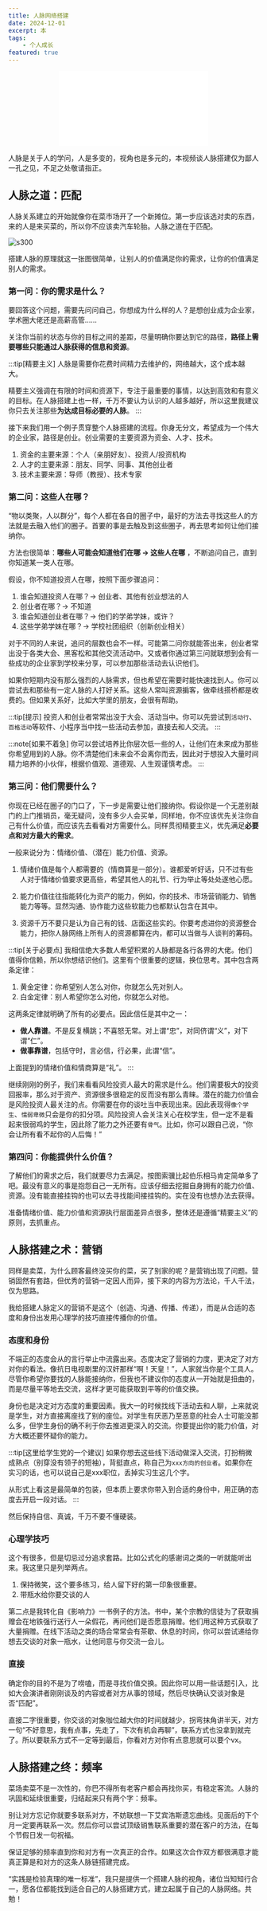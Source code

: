 ```yaml
---
title: 人脉网络搭建
date: 2024-12-01
excerpt: 本
tags: 
    - 个人成长
featured: true
---
```


<center class="aspect-ratio" >
<iframe src="//player.bilibili.com/player.html?isOutside=true&aid=113578581432240&bvid=BV1BG6FYKEx8&cid=27129413657&p=1" scrolling="no" border="0" frameborder="no" framespacing="0" allowfullscreen="true"></iframe>
</center>

人脉是关于人的学问，人是多变的，视角也是多元的，本视频谈人脉搭建仅为鄙人一孔之见，不足之处敬请指正。

## 人脉之道：匹配

人脉关系建立的开始就像你在菜市场开了一个新摊位。第一步应该选对卖的东西，来的人是来买菜的，所以你不应该卖汽车轮胎。人脉之道在于匹配。

![s300](../../../assets/images/blog5-1.png)

搭建人脉的原理就这一张图很简单，让别人的价值满足你的需求，让你的价值满足别人的需求。

### 第一问：你的需求是什么？

要回答这个问题，需要先问问自己，你想成为什么样的人？是想创业成为企业家，学术圈大佬还是高薪高管……

关注你当前的状态与你的目标之间的差距，尽量明确你要达到它的路径，**路径上需要哪些只能通过人脉获得的信息和资源**。

:::tip[精要主义]
人脉是需要你花费时间精力去维护的，网络越大，这个成本越大。

精要主义强调在有限的时间和资源下，专注于最重要的事情，以达到高效和有意义的目标。在人脉搭建上也一样，千万不要认为认识的人越多越好，所以这里我建议你只去关注那些**为达成目标必要的人脉**。
:::

接下来我们用一个例子贯穿整个人脉搭建的流程。你身无分文，希望成为一个伟大的企业家，路径是创业。创业需要的主要资源为资金、人才、技术。

1. 资金的主要来源：个人（亲朋好友）、投资人/投资机构
2. 人才的主要来源：朋友、同学、同事、其他创业者
3. 技术主要来源：导师（教授）、技术专家

### 第二问：这些人在哪？

“物以类聚，人以群分”，每个人都在各自的圈子中，最好的方法去寻找这些人的方法就是去融入他们的圈子。首要的事是去触及到这些圈子，再去思考如何让他们接纳你。

方法也很简单：**哪些人可能会知道他们在哪 -> 这些人在哪** ，不断追问自己，直到你知道某一类人在哪。

假设，你不知道投资人在哪，按照下面步骤追问：
1. 谁会知道投资人在哪？-> 创业者、其他有创业想法的人
2. 创业者在哪？-> 不知道
3. 谁会知道创业者在哪？-> 他们的学弟学妹，或许？
4. 这些学弟学妹在哪？-> 学校社团组织（创新创业相关）

对于不同的人来说，追问的层数也会不一样。可能第二问你就能答出来，创业者常出没于各类大会、黑客松和其他交流活动中。又或者你通过第三问就联想到会有一些成功的企业家到学校来分享，可以参加那些活动去认识他们。

如果你短期内没有那么强烈的人脉需求，但也希望在需要时能快速找到人。你可以尝试去和那些有一定人脉的人打好关系。这些人常叫资源掮客，做牵线搭桥都是收费的。但如果关系好，比如大学里的朋友，会很有帮助。

:::tip[提示]
投资人和创业者常常出没于大会、活动当中。你可以先尝试到`活动行`、`百格活动`等软件、小程序当中找一些活动去参加，直接去和人交流。
:::

:::note[如果不着急]
你可以尝试培养比你层次低一些的人，让他们在未来成为那些你希望用到的人脉。你不清楚他们未来会不会离你而去，因此对于想投入大量时间精力培养的小伙伴，根据价值观、道德观、人生观谨慎考虑。
:::

### 第三问：他们需要什么？

你现在已经在圈子的门口了，下一步是需要让他们接纳你。假设你是一个无差别敲门的上门推销员，毫无疑问，没有多少人会买单，同样地，你不应该优先关注你自己有什么价值，而应该先去看看对方需要什么。同样贯彻精要主义，优先满足**必要点和对方最大的需求**。

一般来说分为：情绪价值、（潜在）能力价值、资源。

1. 情绪价值是每个人都需要的（情商算是一部分）。谁都爱听好话，只不过有些人对于情绪价值要求更高些，希望其他人的礼节、行为举止等处处遂他心愿。

2. 能力价值往往指能转化为资产的能力，例如，你的技术、市场营销能力、销售能力等等。显然沟通、协作能力这些软能力也都默认包含在其中。

3. 资源千万不要只是认为自己有的钱、店面这些实的。你要考虑进你的资源整合能力，把你人脉网络上所有人的资源都算在内，都可以当做与人谈判的筹码。

:::tip[关于必要点]
我相信绝大多数人希望积累的人脉都是各行各界的大佬。他们值得你信赖，所以你想结识他们。这里有个很重要的逻辑，换位思考。其中包含两条定律：
1. 黄金定律：你希望别人怎么对你，你就怎么先对别人。
2. 白金定律：别人希望你怎么对他，你就怎么对他。

这两条定律就明确了所有的必要点。因此信任是其中之一：
- **做人靠谱**。不是反复横跳；不喜怒无常。对上谓“忠”，对同侪谓“义”，对下谓“仁”。
- **做事靠谱**，包括守时，言必信，行必果，此谓“信”。

上面提到的情绪价值和情商算是“礼”。
:::

继续刚刚的例子，我们来看看风险投资人最大的需求是什么。他们需要极大的投资回报率，那么对于资产、资源很多很稳定的反而没有那么青睐。潜在的能力价值会是风险投资人最关注的点。你需要在你的谈吐当中表现出来。因此表现得`像个学生`、`懦弱卑微`只会是你的扣分项。风险投资人会关注关心在校学生，但一定不是看起来很弱鸡的学生，因此除了能力之外还要有`骨气`。比如，你可以跟自己说，“你会让所有看不起你的人后悔！”

### 第四问：你能提供什么价值？

了解他们的需求之后，我们就要尽力去满足。按图索骥比起伯乐相马肯定简单多了吧。最没有意义的事是抱怨自己一无所有。应该仔细去挖掘自身拥有的能力价值、资源。没有能直接挂钩的也可以去寻找能间接挂钩的。实在没有也想办法去获得。

准备情绪价值、能力价值和资源执行层面差异点很多，整体还是遵循“精要主义”的原则，去抓重点。

## 人脉搭建之术：营销

同样是卖菜，为什么顾客最终没买你的菜，买了别家的呢？是营销出现了问题。营销固然有套路，但优秀的营销一定因人而异，接下来的内容为方法论，千人千法，仅为思路。

我给搭建人脉定义的营销不是这个（创造、沟通、传播、传递），而是从合适的态度和身份出发用心理学的技巧直接传播你的价值。

### 态度和身份

不端正的态度会从的言行举止中流露出来。态度决定了营销的力度，更决定了对方对你的看法。像抗日电视剧里的汉奸那样“啊！天皇！”，人家就当你是个工具人。尽管你希望你要找的人脉能接纳你，但我也不建议你的态度从一开始就是扭曲的，而是尽量平等地去交流，这样才更可能获取到平等的价值交换。

身份也是决定对方态度的重要因素。我大一的时候找线下活动去和人聊，上来就说是学生，对方直接离座找了别的座位。对学生有厌恶乃至恶意的社会人士可能没那么多，但学生身份的确不利于你去推进更深入的交流。你要提出你的能力价值，对方大概还要怀疑你的能力。

:::tip[这里给学生党的一个建议]
如果你想去这些线下活动做深入交流，打扮稍微成熟点（别穿没有领子的短袖），背挺直点，称自己为`xxx方向的创业者`。如果你在实习的话，也可以说自己是xxx职位，丢掉实习生这几个字。

从形式上看这是最简单的包装，但本质上要求你带入到合适的身份中，用正确的态度去开启一段对话。
:::

然后保持自信、真诚，千万不要不懂硬装。

### 心理学技巧

这个有很多，但是切忌过分追求套路。比如公式化的感谢词之类的一听就能听出来。我这里只是列举两点。

1. 保持微笑，这个要多练习，给人留下好的第一印象很重要。
2. 带瓶水给你要交谈的人

第二点是我转化自《影响力》一书例子的方法。书中，某个宗教的信徒为了获取捐赠会在地铁强行送行人一朵假花，再问他们是否愿意捐赠。他们用这种方式获取了大量捐赠。在线下活动之类的场合常常会有茶歇、休息的时间，你可以尝试递给你想去交谈的对象一瓶水，让他同意与你交流一会儿。

### 直接

确定你的目的不是为了唠嗑，而是寻找价值交换。因此你可以用一些话题引入，比如大会演讲者刚刚谈及的内容或者对方从事的领域，然后尽快确认交谈对象是否“匹配”。

直接二字很重要，你交谈的对象咖位越大你的时间就越少，拐弯抹角讲半天，对方一句“不好意思，我有点事，先走了，下次有机会再聊”，联系方式也没拿到就完了。所以要联系方式不一定等到最后，你看对方对你有点意思就可以要个vx。

## 人脉搭建之终：频率

菜场卖菜不是一次性的，你巴不得所有老客户都会再找你买，有稳定客流。人脉的巩固和延续很重要，归结起来只有两个字：频率。

别让对方忘记你就要多联系对方，不妨联想一下艾宾浩斯遗忘曲线。见面后的下个月一定要再联系一次。然后你可以尝试顶级销售联系重要的潜在客户的方法，在每个节假日发一句祝福。

保证足够的频率直到你和对方有一次真正的合作。如果这次合作双方都很满意才能真正算是和对方的这条人脉链搭建完成。

“实践是检验真理的唯一标准”，我只是提供一个搭建人脉的视角，诸位当知知行合一，愿各位都能找到适合自己的人脉搭建方式，建立起属于自己的人脉网络。共勉！
